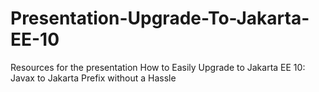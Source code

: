 # Presentation-Upgrade-To-Jakarta-EE-10
Resources for the presentation How to Easily Upgrade to Jakarta EE 10: Javax to Jakarta Prefix without a Hassle
